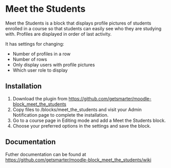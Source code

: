 # Meet the Students

Meet the Students is a block that displays profile pictures of students enrolled in a course so that students can easily see who they are studying with. Profiles are displayed in order of last activity.

It has settings for changing:

* Number of profiles in a row
* Number of rows
* Only display users with profile pictures
* Which user role to display


## Installation

1. Download the plugin from https://github.com/getsmarter/moodle-block_meet_the_students
2. Copy files to /blocks/meet_the_students and visit your Admin Notification page to complete the installation.
3. Go to a course page in Editing mode and add a Meet the Students block.
4. Choose your preferred options in the settings and save the block.

## Documentation

Futher documentation can be found at https://github.com/getsmarter/moodle-block_meet_the_students/wiki
